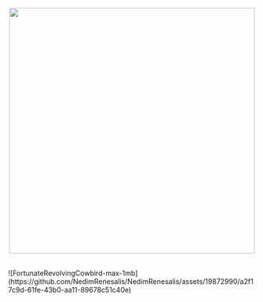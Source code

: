 



<p align="center">
  <img width="500" height="500" src="https://user-images.githubusercontent.com/19872990/120787840-0fda5100-c530-11eb-8c12-39ff4ba7af72.gif">
</p>
<br>![FortunateRevolvingCowbird-max-1mb](https://github.com/NedimRenesalis/NedimRenesalis/assets/19872990/a2f17c9d-61fe-43b0-aa11-89678c51c40e)

<br>






  
 
